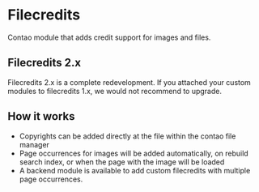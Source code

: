 # Filecredits

Contao module that adds credit support for images and files.

## Filecredits 2.x

Filecredits 2.x is a complete redevelopment. If you attached your custom modules to filecredits 1.x, we would not recommend to upgrade.

## How it works

- Copyrights can be added directly at the file within the contao file manager
- Page occurrences for images will be added automatically, on rebuild search index, or when the page with the image will be loaded
- A backend module is available to add custom filecredits with multiple page occurrences.